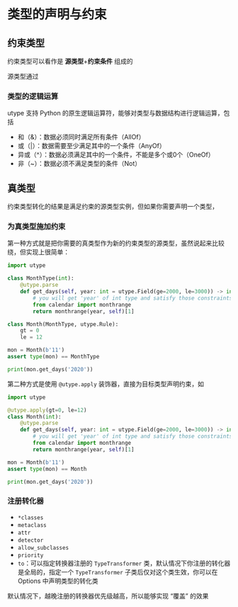 # 类型的声明与约束


## 约束类型

约束类型可以看作是 **源类型**+**约束条件** 组成的

源类型通过


### 类型的逻辑运算
utype 支持 Python 的原生逻辑运算符，能够对类型与数据结构进行逻辑运算，包括

- 和（&）：数据必须同时满足所有条件（AllOf）
- 或（|）：数据需要至少满足其中的一个条件（AnyOf）
- 异或（^）：数据必须满足其中的一个条件，不能是多个或0个（OneOf）
- 非（~）：数据必须不满足类型的条件（Not）


## 真类型

约束类型转化的结果是满足约束的源类型实例，但如果你需要声明一个类型，

### 为真类型施加约束

第一种方式就是把你需要的真类型作为新的约束类型的源类型，虽然说起来比较绕，但实现上很简单：
```python
import utype

class MonthType(int):
	@utype.parse
    def get_days(self, year: int = utype.Field(ge=2000, le=3000)) -> int: 
        # you will get 'year' of int type and satisfy those constraints 
        from calendar import monthrange  
        return monthrange(year, self)[1]

class Month(MonthType, utype.Rule):
	gt = 0
	le = 12

mon = Month(b'11')
assert type(mon) == MonthType

print(mon.get_days('2020'))
```

第二种方式是使用 `@utype.apply` 装饰器，直接为目标类型声明约束，如
```python
import utype

@utype.apply(gt=0, le=12)  
class Month(int):  
    @utype.parse
    def get_days(self, year: int = utype.Field(ge=2000, le=3000)) -> int: 
        # you will get 'year' of int type and satisfy those constraints 
        from calendar import monthrange  
        return monthrange(year, self)[1]

mon = Month(b'11')
assert type(mon) == Month

print(mon.get_days('2020'))
```


### 注册转化器

* `*classes`
* `metaclass`
* `attr`
* `detector`
* `allow_subclasses`
* `priority`
* `to`：可以指定转换器注册的 `TypeTransformer` 类，默认情况下你注册的转化器是全局的，指定一个  `TypeTransformer`  子类后仅对这个类生效，你可以在 Options 中声明类型的转化类

默认情况下，越晚注册的转换器优先级越高，所以能够实现 “覆盖” 的效果

